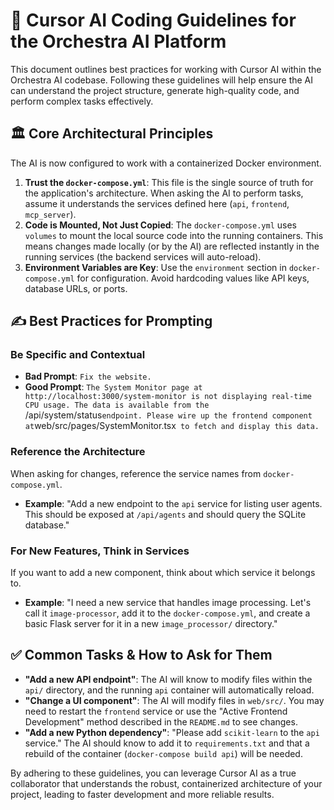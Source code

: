 # 🤝 Cursor AI Coding Guidelines for the Orchestra AI Platform

This document outlines best practices for working with Cursor AI within the Orchestra AI codebase. Following these guidelines will help ensure the AI can understand the project structure, generate high-quality code, and perform complex tasks effectively.

## 🏛️ Core Architectural Principles

The AI is now configured to work with a containerized Docker environment.

1.  **Trust the `docker-compose.yml`**: This file is the single source of truth for the application's architecture. When asking the AI to perform tasks, assume it understands the services defined here (`api`, `frontend`, `mcp_server`).
2.  **Code is Mounted, Not Just Copied**: The `docker-compose.yml` uses `volumes` to mount the local source code into the running containers. This means changes made locally (or by the AI) are reflected instantly in the running services (the backend services will auto-reload).
3.  **Environment Variables are Key**: Use the `environment` section in `docker-compose.yml` for configuration. Avoid hardcoding values like API keys, database URLs, or ports.

## ✍️ Best Practices for Prompting

### Be Specific and Contextual

-   **Bad Prompt**: `Fix the website.`
-   **Good Prompt**: `The System Monitor page at http://localhost:3000/system-monitor is not displaying real-time CPU usage. The data is available from the `/api/system/status` endpoint. Please wire up the frontend component at `web/src/pages/SystemMonitor.tsx` to fetch and display this data.`

### Reference the Architecture

When asking for changes, reference the service names from `docker-compose.yml`.

-   **Example**: "Add a new endpoint to the `api` service for listing user agents. This should be exposed at `/api/agents` and should query the SQLite database."

### For New Features, Think in Services

If you want to add a new component, think about which service it belongs to.

-   **Example**: "I need a new service that handles image processing. Let's call it `image-processor`, add it to the `docker-compose.yml`, and create a basic Flask server for it in a new `image_processor/` directory."

## ✅ Common Tasks & How to Ask for Them

-   **"Add a new API endpoint"**: The AI will know to modify files within the `api/` directory, and the running `api` container will automatically reload.
-   **"Change a UI component"**: The AI will modify files in `web/src/`. You may need to restart the `frontend` service or use the "Active Frontend Development" method described in the `README.md` to see changes.
-   **"Add a new Python dependency"**: "Please add `scikit-learn` to the `api` service." The AI should know to add it to `requirements.txt` and that a rebuild of the container (`docker-compose build api`) will be needed.

By adhering to these guidelines, you can leverage Cursor AI as a true collaborator that understands the robust, containerized architecture of your project, leading to faster development and more reliable results. 